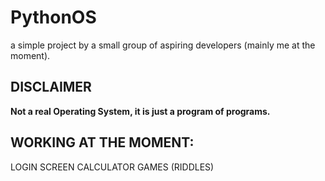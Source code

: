 # PythonOS
a simple project by a small group of aspiring developers (mainly me at the moment).

## DISCLAIMER 
**Not a real Operating System, it is just a program of programs.**

## WORKING AT THE MOMENT:
LOGIN SCREEN
CALCULATOR
GAMES (RIDDLES)
